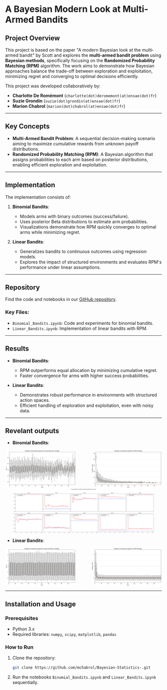 # A Bayesian Modern Look at Multi-Armed Bandits

## Project Overview

This project is based on the paper "A modern Bayesian look at the multi‐armed bandit" by Scott and explores the **multi-armed bandit problem** using **Bayesian methods**, specifically focusing on the **Randomized Probability Matching (RPM)** algorithm. The work aims to demonstrate how Bayesian approaches balance the trade-off between exploration and exploitation, minimizing regret and converging to optimal decisions efficiently.

This project was developed collaboratively by:
- **Charlotte De Romémont** (`charlotte(dot)deromemont(at)ensae(dot)fr`) 
- **Suzie Grondin** (`suzie(dot)grondin(at)ensae(dot)fr`)
- **Marion Chabrol** (`marion(dot)chabrol(at)ensae(dot)fr`)

---

## Key Concepts

- **Multi-Armed Bandit Problem**: A sequential decision-making scenario aiming to maximize cumulative rewards from unknown payoff distributions.
- **Randomized Probability Matching (RPM)**: A Bayesian algorithm that assigns probabilities to each arm based on posterior distributions, enabling efficient exploration and exploitation.

---

## Implementation

The implementation consists of:

1. **Binomial Bandits**:
   - Models arms with binary outcomes (success/failure).
   - Uses posterior Beta distributions to estimate arm probabilities.
   - Visualizations demonstrate how RPM quickly converges to optimal arms while minimizing regret.

2. **Linear Bandits**:
   - Generalizes bandits to continuous outcomes using regression models.
   - Explores the impact of structured environments and evaluates RPM's performance under linear assumptions.

---

## Repository

Find the code and notebooks in our [GitHub repository](https://github.com/mchabrol/Bayesian-Statistics-).

### Key Files:
- `Binomial_Bandits.ipynb`: Code and experiments for binomial bandits.
- `Linear_Bandits.ipynb`: Implementation of linear bandits with RPM.

---

## Results

- **Binomial Bandits**:
  - RPM outperforms equal allocation by minimizing cumulative regret.
  - Faster convergence for arms with higher success probabilities.
  
- **Linear Bandits**:
  - Demonstrates robust performance in environments with structured action spaces.
  - Efficient handling of exploration and exploitation, even with noisy data.

---

## Revelant outputs

- **Binomial Bandits**:
<div style="display: flex; justify-content: space-between;">
  <img src="output/regret_plot_eqallocation.png" alt="Expected Regret Comparison eq" style="width: 45%;">
  <img src="output/regret_plot_rpm.png" alt="Expected Regret Comparison rpm" style="width: 45%;">
</div>

<div style="display: flex; justify-content: center;">
  <img src="output/arm_cvg.png" alt="Arm convergence" style="width: 90%;">
</div>

- **Linear Bandits**:
<div style="display: flex; justify-content: space-between;">
  <img src="output/reg_lin_eq.png" alt="Expected Regret Comparison lin eq" style="width: 45%;">
  <img src="output/reg_lin_rpm.png" alt="Expected Regret Comparison rpm" style="width: 45%;">
</div>

---

## Installation and Usage

### Prerequisites
- Python 3.x
- Required libraries: `numpy`, `scipy`, `matplotlib`, `pandas`

### How to Run
1. Clone the repository:
   ```bash
   git clone https://github.com/mchabrol/Bayesian-Statistics-.git

2. Run the notebooks `Binomial_Bandits.ipynb` and `Linear_Bandits.ipynb` sequentially.

